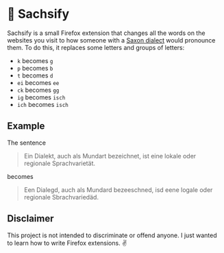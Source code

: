 # 🎪 Sachsify

Sachsify is a small Firefox extension that changes all the words on the websites you visit to how someone with a [Saxon dialect](https://de.wikipedia.org/wiki/Obersächsische_Dialekte) would pronounce them. To do this, it replaces some letters and groups of letters:

- `k` becomes `g`
- `p` becomes `b`
- `t` becomes `d`
- `ei` becomes `ee`
- `ck` becomes `gg`
- `ig` becomes `isch`
- `ich` becomes `isch`

## Example

The sentence

> Ein Dialekt, auch als Mundart bezeichnet, ist eine lokale oder regionale Sprachvarietät.

becomes

> Een Dialegd, auch als Mundard bezeeschned, isd eene logale oder regionale Sbrachvariedäd.

## Disclaimer 

This project is not intended to discriminate or offend anyone. I just wanted to learn how to write Firefox extensions. ✌
